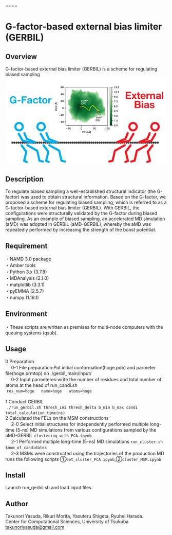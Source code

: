 ====
# G-factor-based external bias limiter (GERBIL)

## Overview
G-factor-based external bias limiter (GERBIL) is a scheme for regulating biased sampling  
![overview](./Image/abstract.png)

## Description
To regulate biased sampling a well-established structural indicator (the G-factor) was used to obtain structural information. Based on the G-factor, we proposed a scheme for regulating biased sampling, which is referred to as a G-factor-based external bias limiter (GERBIL). With GERBIL, the configurations were structurally validated by the G-factor during biased sampling. As an example of biased sampling, an accelerated MD simulation (aMD) was adopted in GERBIL (aMD-GERBIL), whereby the aMD was repeatedly performed by increasing the strength of the boost potential.

## Requirement
・NAMD 3.0 package  
・Amber tools  
・Python 3.x (3.7.8)  
・MDAnalysis (2.1.0)  
・matplotlib (3.3.1)  
・pyEMMA (2.5.7)  
・numpy (1.19.1)　 

## Environment 
・These scripts are written as premises for multi-node computers with the queuing systems (qsub).  

## Usage
0 Preparation  
&nbsp;　0-1 File preparation:Put initial conformation(hoge.pdb) and parmeter file(hoge.prmtop) on ./gerbil_main/input/  
&nbsp;　0-2 Input parmeteres:write the number of residues and total number of atoms at the head of run_candi.sh  
&nbsp;`res_num=hoge  
name=hoge  
atoms=hoge`  
&nbsp;  
1 Conduct GERBIL  
&nbsp;`./run_gerbil.sh thresh_ini thresh_delta b_min b_max candi total_calculation_time(ns) `  
2 Calculated the FELs on the MSM constructions  
&nbsp;　2-0 Select initial structures for independently performed multiple long-time (5-ns) MD simulations from various configurations sampled by the aMD-GERBIL `clustering_with_PCA.ipynb`  
&nbsp;　2-1 Performed multiple long-time (5-ns) MD simulations `run_cluster.sh $num_of_candidates`  
&nbsp;　2-3 MSMs were constructed using the trajectories of the production MD runs the following scripts ①`Get_cluster_PCA.ipynb`,②`cluster_MSM.ipynb`  

## Install
Launch run_gerbil.sh and load input files. 

## Author 
Takunori Yasuda, Rikuri Morita, Yasuteru Shigeta, Ryuhei Harada.  
Center for Computational Sciences, University of Tsukuba  
takunoriyasuda@gmail.com

